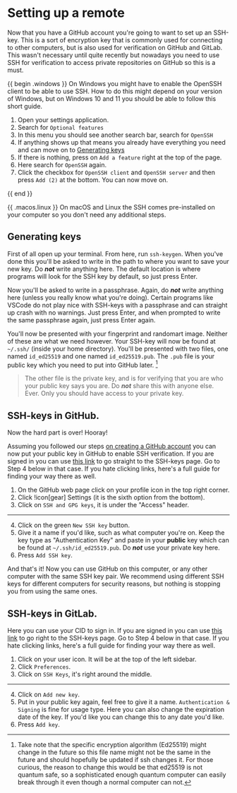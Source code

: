 # Setting up a remote

Now that you have a GitHub account you're going to want to set up an SSH-key. 
This is a sort of encryption key that is commonly used for connecting to other
computers, but is also used for verification on GitHub and GitLab. This wasn't
necessary until quite recently but nowadays you need to use SSH for
verification to access private repositories on GitHub so this is a must.
<!-- If you want to use SSH for connecting to computers remotely feel free to read the chapter about it in under further reading HERERH EJFHDSFJK DS -->

{{ begin .windows }}
On Windows you might have to enable the OpenSSH client to be able to use SSH. 
How to do this might depend on your version of Windows, but on Windows 10 and 11 you should be able to follow this short guide.

1. Open your settings application.
2. Search for `Optional features` 
3. In this menu you should see another search bar, search for `OpenSSH` 
4. If anything shows up that means you already have everything you need and can move on to [Generating keys](./setup.md#generating-keys)
5. If there is nothing, press on `Add a feature` right at the top of the page. 
6. Here search for `OpenSSH` again. 
7. Click the checkbox for `OpenSSH client` and `OpenSSH server` and then press `Add (2)` at the bottom. 
You can now move on. 

{{ end }} 

{{ .macos.linux }} On macOS and Linux the SSH comes pre-installed on your computer so you don't need any additional steps.

## Generating keys
First of all open up your terminal. From here, run `ssh-keygen`. When you've
done this you'll be asked to write in the path to where you want to save your
new key. Do ***not*** write anything here. The default location is where
programs will look for the SSH key by default, so just press Enter. 

Now you'll be asked to write in a passphrase. Again, do ***not*** write
anything here (unless you really know what you're doing). Certain programs like
VSCode do not play nice with SSH-keys with a passphrase and can straight up
crash with no warnings. Just press Enter, and when prompted to write the same
passphrase again, just press Enter again. 

<!-- TODO: Maybe skip the exact name of the key as the default might change in the future? This does make it slightly more difficult to point readers in the right direction though. -->
You'll now be presented with your fingerprint and randomart image. Neither of
these are what we need however. Your SSH-key will now be found at `~/.ssh/`
(inside your home directory). You'll be presented with two files, one named
`id_ed25519` and one named `id_ed25519.pub`. The `.pub` file is your public key
which you need to put into GitHub later. [^encryption]

> The other file is the private key, and is for verifying that you are who your
> public key says you are. Do ***not*** share this with anyone else. Ever. Only
> you should have access to your private key. 

## SSH-keys in GitHub.
Now the hard part is over! Hooray!

Assuming you followed our steps [on creating a GitHub account](./installation.md#create-an-account-on-github) you can now put your public key in GitHub to enable SSH verification. 
If you are signed in you can use [this link](https://github.com/settings/keys)
to go straight to the SSH-keys page. Go to Step 4 below in that case. If you
hate clicking links, here's a full guide for finding your way there as well.

1. On the GitHub web page click on your profile icon in the top right corner.
2. Click !icon[gear] Settings (it is the sixth option from the bottom).
3. Click on `SSH and GPG keys`, it is under the "Access" header.
---
4. Click on the green `New SSH key` button.
5. Give it a name if you'd like, such as what computer you're on. Keep the key type as "Authentication Key" and paste in your **public** key which can be found at `~/.ssh/id_ed25519.pub`. Do ***not*** use your private key here.
6. Press `Add SSH key`.

And that's it! Now you can use GitHub on this computer, or any other computer
with the same SSH key pair. We recommend using different SSH keys for different
computers for security reasons, but nothing is stopping you from using the same
ones.

## SSH-keys in GitLab.

Here you can use your CID to sign in. If you are signed in you can use [this
link](https://git.chalmers.se/-/user_settings/ssh_keys) to go right to the
SSH-keys page. Go to Step 4 below in that case. If you hate clicking links,
here's a full guide for finding your way there as well.

1. Click on your user icon. It will be at the top of the left sidebar.
2. Click `Preferences`.
3. Click on `SSH Keys`, it's right around the middle. 
---
4. Click on `Add new key`.
5. Put in your public key again, feel free to give it a name. `Authentication & Signing` is fine for usage type. Here you can also change the expiration date of the key. If you'd like you can change this to any date you'd like.
6. Press `Add key`.

[^encryption]: Take note that the specific encryption algorithm (Ed25519) might
    change in the future so this file name might not be the same in the future
    and should hopefully be updated if ssh changes it. For those curious, the
    reason to change this would be that ed25519 is not quantum safe, so a
    sophisticated enough quantum computer can easily break through it even
    though a normal computer can not.
